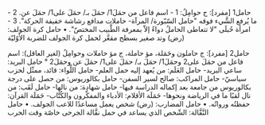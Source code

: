 حامل1 [مفرد]: ج حوامِلُ:
1 - اسم فاعل من حمَلَ1/ حمَلَ بـ/ حمَلَ على1/ حمَلَ عن.
2 - ما يُرفع الشَّيء فوقه "حامل السّبّورة/ المرآة- حاملات مدافع رشاشة خفيفة الحركة".
3 - امرأة حُبلَى "لا تتعاطى الحاملُ دواءً إلاّ بمعرفة الطَّبيب المختصّ".
• حامل كرة الجولف: (رض) وتد صغير بسطح مقعَّر لحمل كرة الجولف للضربة الأوّليّة


حامل2 [مفرد]: ج حاملون وحَمَلة، مؤ حاملة، ج مؤ حاملات وحوامِلُ (لغير العاقل): اسم فاعل من حمَلَ على2 وحمَلَ1/ حمَلَ بـ/ حمَلَ على1/ حمَلَ عن وحمَلَ2 ° حامل البريد: ساعي البريد- حامل العَلَم: من يُعهد إليه
 حمل العلم- حامل اللِّواء: قائد، ممثّل لحزب سياسيّ- حامل المراكب: صالح لسير السفن- حامل بكالوريوس: من حصل على درجة بكالوريوس من جامعة بعد إكماله الدراسة فيها- حامل شهادة: من نالها- حامل لَقَب: من نال لقبًا ما في الرياضة ونحوها- حَمَلَة الأقلام: الأدباء والمفكِّرون والكُتَّاب- حَمَلَة القرآن: حفظتُه ورواتُه.
• حامل المضارب: (رض) شخص يعمل مساعدًا للاعب الجولف.
• حامل النَّقَّالة: الشّخص الذي يساعد في حمل نقَّالة الجرحى خاصّة وقت الحرب